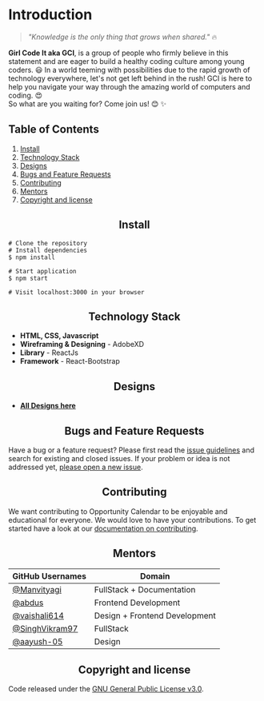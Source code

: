 # Introduction

> _"Knowledge is the only thing that grows when shared."_ 🔥

**Girl Code It aka GCI**, is a group of people who firmly believe in this statement and are eager to build a healthy coding culture among young coders. 😃
In a world teeming with possibilities due to the rapid growth of technology everywhere, let's not get left behind in the rush!
GCI is here to help you navigate your way through the amazing world of computers and coding. 😍  
So what are you waiting for? Come join us! 😊 ✨

## Table of Contents

1. [Install](#install)
2. [Technology Stack](#Technology-Stack)
3. [Designs](#Designs)
4. [Bugs and Feature Requests](#Bugs-and-Feature-Requests)
5. [Contributing](#contributing)
6. [Mentors](#mentors)
7. [Copyright and license](#copyright-and-license)

<h2 align="center">Install</h2>

```
# Clone the repository
# Install dependencies
$ npm install

# Start application
$ npm start

# Visit localhost:3000 in your browser
```

<h2 align="center">Technology Stack</h2>

- **HTML, CSS, Javascript**
- **Wireframing & Designing** - AdobeXD
- **Library** - ReactJs
- **Framework** - React-Bootstrap

<h2 align="center">Designs</h2>
 
-   [**All Designs here**](https://docs.google.com/spreadsheets/d/1_HQy1a_iSKqPIQlZTjnkcZxoTZgElAHMyYxEjnIi0AY/edit?usp=sharing)

<h2 align="center">Bugs and Feature Requests</h2>

Have a bug or a feature request? Please first read the [issue guidelines](https://github.com/Girl-Code-It/Girl-Code-It-Website-Frontend/blob/develop/Contributing.md) and search for existing and closed issues. If your problem or idea is not addressed yet, [please open a new issue](https://github.com/Girl-Code-It/Girl-Code-It-Website-Frontend/issues/new).

<h2 align="center">Contributing</h2>

We want contributing to Opportunity Calendar to be enjoyable and educational for everyone. We would love to have your contributions.
To get started have a look at our [documentation on contributing](https://github.com/Girl-Code-It/Girl-Code-It-Website-Frontend/blob/develop/Contributing.md).

<h2 align="center">Mentors</h2>

| GitHub Usernames                                   | Domain                        |
| -------------------------------------------------- | ----------------------------- |
| [@Manvityagi](https://github.com/Manvityagi)       | FullStack + Documentation     |
| [@abdus](https://github.com/abdus)                 | Frontend Development          |
| [@vaishali614](https://github.com/vaishali614)     | Design + Frontend Development |
| [@SinghVikram97](https://github.com/SinghVikram97) | FullStack                     |
| [@aayush-05](https://github.com/aayush-05)         | Design                        |

<h2 align="center">Copyright and license</h2>

Code released under the [GNU General Public License v3.0](https://github.com/Girl-Code-It/Girl-Code-It-Website-Frontend/blob/develop/LICENSE).
